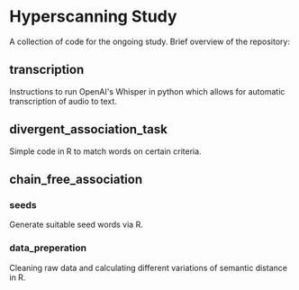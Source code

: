 # Hyperscanning Study
A collection of code for the ongoing study. Brief overview of the repository:

## transcription
Instructions to run OpenAI's Whisper in python which allows for automatic transcription of audio to text.

## divergent_association_task
Simple code in R to match words on certain criteria.

## chain_free_association
### seeds
Generate suitable seed words via R.

### data_preperation
Cleaning raw data and calculating different variations of semantic distance in R.
